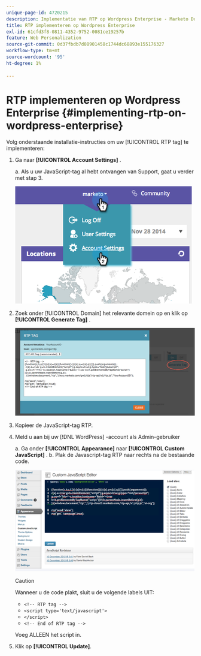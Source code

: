 ```yaml
---
unique-page-id: 4720215
description: Implementatie van RTP op Wordpress Enterprise - Marketo Docs - Productdocumentatie
title: RTP implementeren op Wordpress Enterprise
exl-id: 61cfd3f8-0811-4352-9752-0081ce19257b
feature: Web Personalization
source-git-commit: 0d37fbdb7d08901458c1744dc68893e155176327
workflow-type: tm+mt
source-wordcount: '95'
ht-degree: 1%

---
```


# RTP implementeren op Wordpress Enterprise {#implementing-rtp-on-wordpress-enterprise}

Volg onderstaande installatie-instructies om uw [!UICONTROL RTP tag] te implementeren:

1. Ga naar **[!UICONTROL Account Settings]** .

   a. Als u uw JavaScript-tag al hebt ontvangen van Support, gaat u verder met stap 3.

   ![](assets/image2014-11-30-15-3a19-3a21-3.png)

1. Zoek onder [!UICONTROL Domain] het relevante domein op en klik op **[!UICONTROL Generate Tag]** .

   ![](assets/image2014-11-30-15-3a20-3a17-3.png)

1. Kopieer de JavaScript-tag RTP.

1. Meld u aan bij uw [!DNL WordPress] -account als Admin-gebruiker

   a. Ga onder **[!UICONTROL Appearance]** naar **[!UICONTROL Custom JavaScript]** .
b. Plak de Javascript-tag RTP naar rechts na de bestaande code.

   ![](assets/image2014-12-3-17-3a51-3a46.png)

   >[!CAUTION]
   >
   >Wanneer u de code plakt, sluit u de volgende labels UIT:
   >
   >* `<!-- RTP tag -->`
   >* `<script type='text/javascript'>`
   >* `</script>`
   >* `<!-- End of RTP tag -->`
   >
   >Voeg ALLEEN het script in.

1. Klik op **[!UICONTROL Update]**.
